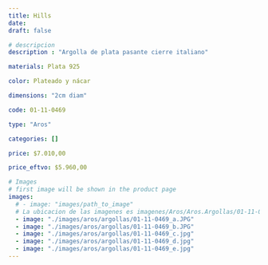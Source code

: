 ```yaml
---
title: Hills
date: 
draft: false

# descripcion
description : "Argolla de plata pasante cierre italiano"

materials: Plata 925

color: Plateado y nácar

dimensions: "2cm diam"

code: 01-11-0469

type: "Aros"

categories: []

price: $7.010,00

price_eftvo: $5.960,00

# Images
# first image will be shown in the product page
images:
  # - image: "images/path_to_image"
  # La ubicacion de las imagenes es imagenes/Aros/Aros.Argollas/01-11-0469-hills
  - image: "./images/aros/argollas/01-11-0469_a.JPG"
  - image: "./images/aros/argollas/01-11-0469_b.JPG"
  - image: "./images/aros/argollas/01-11-0469_c.jpg"
  - image: "./images/aros/argollas/01-11-0469_d.jpg"
  - image: "./images/aros/argollas/01-11-0469_e.jpg"
---
```

